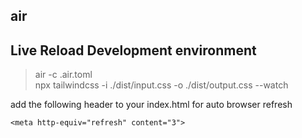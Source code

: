 

## air 



## Live Reload Development environment 

> air -c .air.toml   
> npx tailwindcss -i ./dist/input.css -o ./dist/output.css --watch

add the following header to your index.html for auto browser refresh

```
<meta http-equiv="refresh" content="3">
```
